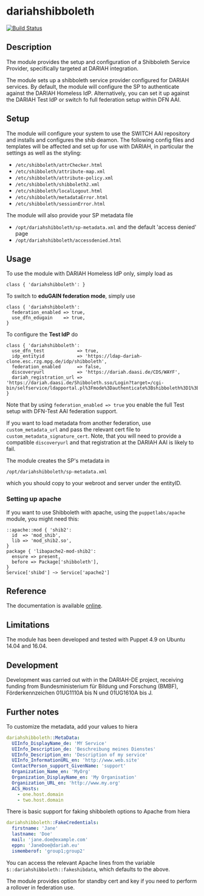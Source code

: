 # dariahshibboleth

[![Build Status](https://api.travis-ci.org/DARIAH-DE/puppetmodule-dariahshibboleth.png?branch=master)](https://travis-ci.org/DARIAH-DE/puppetmodule-dariahshibboleth)

## Description

The module provides the setup and configuration of a Shibboleth Service Provider,
specifically targeted at DARIAH integration.

The module sets up a shibboleth service provider configured for DARIAH services.
By default, the module will configure the SP to authenticate against the DARIAH Homeless IdP.
Alternatively, you can set it up against the DARIAH Test IdP or switch fo full federation setup within DFN AAI.

## Setup

The module will configure your system to use the SWITCH AAI repository and installs and configures the shib deamon.
The following config files and templates will be affected and set up for use with DARIAH, in particular the settings as well as the styling:

* `/etc/shibboleth/attrChecker.html`
* `/etc/shibboleth/attribute-map.xml`
* `/etc/shibboleth/attribute-policy.xml`
* `/etc/shibboleth/shibboleth2.xml`
* `/etc/shibboleth/localLogout.html`
* `/etc/shibboleth/metadataError.html`
* `/etc/shibboleth/sessionError.html`

The module will also provide your SP metadata file
* `/opt/dariahshibboleth/sp-metadata.xml`
and the default 'access denied' page
* `/opt/dariahshibboleth/accessdenied.html`

## Usage

To use the module with DARIAH Homeless IdP only, simply load as

```puppet
class { 'dariahshibboleth': }
```

To switch to **eduGAIN federation mode**, simply use

```puppet
class { 'dariahshibboleth':
  federation_enabled => true,
  use_dfn_edugain    => true,
}
```

To configure the **Test IdP** do

```puppet
class { 'dariahshibboleth':
  use_dfn_test            => true,
  idp_entityid            => 'https://ldap-dariah-clone.esc.rzg.mpg.de/idp/shibboleth',
  federation_enabled      => false,
  discoveryurl            => 'https://dariah.daasi.de/CDS/WAYF',
  dariah_registration_url => 'https://dariah.daasi.de/Shibboleth.sso/Login?target=/cgi-bin/selfservice/ldapportal.pl%3Fmode%3Dauthenticate%3Bshibboleth%3D1%3Bnextpage%3Dregistration'
}
```
Note that by using `federation_enabled => true` you enable the full Test setup with DFN-Test AAI federation support.

If you want to load metadata from another federation, use `custom_metadata_url` and pass the relevant cert file to `custom_metadata_signature_cert`.
Note, that you will need to provide a compatible `discoveryurl` and that registration at the DARIAH AAI is likely to fail.


The module creates the SP's metadata in

```
/opt/dariahshibboleth/sp-metadata.xml
```

which you should copy to your webroot and server under the entityID.


### Setting up apache
If you want to use Shibboleth with apache, using the `puppetlabs/apache` module, you might need this:

```puppet
::apache::mod { 'shib2':
  id  => 'mod_shib',
  lib => 'mod_shib2.so',
}
package { 'libapache2-mod-shib2':
  ensure => present,
  before => Package['shibboleth'],
}
Service['shibd'] ~> Service['apache2']
```

## Reference

The documentation is available [online](https://dariah-de.github.io/puppetmodule-dariahshibboleth/).


## Limitations

The module has been developed and tested with Puppet 4.9 on Ubuntu 14.04 and 16.04.

## Development

Development was carried out with in the DARIAH-DE project, receiving funding from Bundesministerium für Bildung und Forschung (BMBF),
Förderkennzeichen 01UG1110A bis N und 01UG1610A bis J.


## Further notes

To customize the metadata, add your values to hiera

```yaml
dariahshibboleth::MetaData:
  UIInfo_DisplayName_de: 'MY Service'
  UIInfo_Description_de: 'Beschreibung meines Dienstes'
  UIInfo_Description_en: 'Description of my service'
  UIInfo_InformationURL_en: 'http://www.web.site'
  ContactPerson_support_GivenName: 'support'
  Organization_Name_en: 'MyOrg'
  Organization_DisplayName_en: 'My Organisation'
  Organization_URL_en: 'http://www.my.org'
  ACS_Hosts:
    - one.host.domain
    - two.host.domain
```

There is basic support for faking shibboleth options to Apache from hiera

```yaml
dariahshibboleth::FakeCredentials:
  firstname: 'Jane'
  lastname: 'Doe'
  mail: 'jane.doe@example.com'
  eppn: 'JaneDoe@dariah.eu'
  ismemberof: 'group1;group2'
```

You can access the relevant Apache lines from the variable `$::dariahshibboleth::fakeshibdata`, which defaults to the above.

The module provides option for standby cert and key if you need to perform a rollover in federation use.

